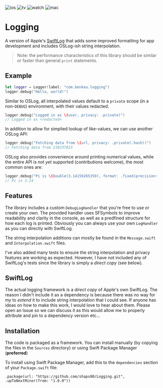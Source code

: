 ![ios](https://img.shields.io/badge/iOS-13-green)
![tv](https://img.shields.io/badge/tvOS-13-green)
![watch](https://img.shields.io/badge/watchOS-6-green)
![mac](https://img.shields.io/badge/macOS-10.15-green)

# Logging

A version of Apple's [SwiftLog](https://github.com/apple/swift-log) that adds some improved formatting for app development and includes OSLog-ish string interpolation.

> Note: the performance characteristics of this library should be similar or faster than general `print` statements.

## Example

```swift
let logger = Logger(label: "com.benkau.logging")
logger.debug("Hello, world!")
```

Similar to OSLog, all interpolated values default to a `private` scope (in a non-`DEBUG`) environment, with their values redacted.

```swift
logger.debug("Logged in as \(user, privacy: .private)")
// Logged in as <redacted>
```

In addition to allow for simplied lookup of like-values, we can use another OSLog API:

```swift
logger.debug("Fetching data from \(url, privacy: .private(.hash))")
// Fetching data from 210237823
```

OSLog also provides convenience around printing numerical values, while the entire API is not _yet_ supported (contributions welcome), the most common ones are:

```swift
logger.debug("Pi is \(Double(3.14159265359), format: .fixed(precision: 2)")
// Pi is 3.14
```

## Features

The library includes a custom `DebugLogHandler` that you're free to use or create your own. The provided handler uses SFSymbols to improve readability and clarity in the console, as well as a predfined structure for how each log is printed. Obviously you can always use your own `LogHandler` as you can directly with SwiftLog.

The string interpolation additions can mostly be found in the `Message.swift` and `Interpolation.swift` files. 

I've also added many tests to ensure the string interpolation and privacy features are working as expected. However, I have not included any of SwiftLog's tests since the library is simply a _direct copy_ (see below).

## SwiftLog

The actual logging framework is a _direct copy_ of Apple's own SwiftLog. The reason I didn't include it as a dependency is because there was no way for my to _extend_ it to include string interpolation that I could see. If anyone has ideas on how to make this work, I would love to hear about them. Please open an Issue so we can discuss it as this would allow me to properly attribute and pin to a dependency version etc...

## Installation

The code is packaged as a framework. You can install manually (by copying the files in the `Sources` directory) or using Swift Package Manager (**preferred**)

To install using Swift Package Manager, add this to the `dependencies` section of your `Package.swift` file:

`.package(url: "https://github.com/shaps80/Logging.git", .upToNextMinor(from: "1.0.0"))`